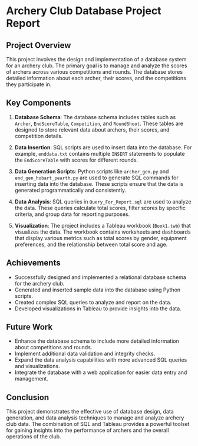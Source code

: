 # Archery Club Database Project Report

## Project Overview
This project involves the design and implementation of a database system for an archery club. The primary goal is to manage and analyze the scores of archers across various competitions and rounds. The database stores detailed information about each archer, their scores, and the competitions they participate in.

## Key Components
1. **Database Schema**: The database schema includes tables such as `Archer`, `EndScoreTable`, `Competition`, and `RoundShoot`. These tables are designed to store relevant data about archers, their scores, and competition details.

2. **Data Insertion**: SQL scripts are used to insert data into the database. For example, `enddata.txt` contains multiple `INSERT` statements to populate the `EndScoreTable` with scores for different rounds.

3. **Data Generation Scripts**: Python scripts like `archer_gen.py` and `end_gen_hobart_pearth.py` are used to generate SQL commands for inserting data into the database. These scripts ensure that the data is generated programmatically and consistently.

4. **Data Analysis**: SQL queries in `Query_For_Report.sql` are used to analyze the data. These queries calculate total scores, filter scores by specific criteria, and group data for reporting purposes.

5. **Visualization**: The project includes a Tableau workbook (`Book1.twb`) that visualizes the data. The workbook contains worksheets and dashboards that display various metrics such as total scores by gender, equipment preferences, and the relationship between total score and age.

## Achievements
- Successfully designed and implemented a relational database schema for the archery club.
- Generated and inserted sample data into the database using Python scripts.
- Created complex SQL queries to analyze and report on the data.
- Developed visualizations in Tableau to provide insights into the data.

## Future Work
- Enhance the database schema to include more detailed information about competitions and rounds.
- Implement additional data validation and integrity checks.
- Expand the data analysis capabilities with more advanced SQL queries and visualizations.
- Integrate the database with a web application for easier data entry and management.

## Conclusion
This project demonstrates the effective use of database design, data generation, and data analysis techniques to manage and analyze archery club data. The combination of SQL and Tableau provides a powerful toolset for gaining insights into the performance of archers and the overall operations of the club.

